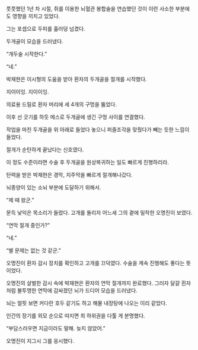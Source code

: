 풋풋했던 1년 차 시절, 쥐를 이용한 뇌혈관 봉합술을 연습했던 것이 이런 사소한 부분에도 영향을 끼치고 있었다.

그는 포셉으로 두피를 훌러덩 넘겼다.

두개골이 모습을 드러냈다.

“개두술 시작한다.”

“네.”

박재현은 이시형의 도움을 받아 환자의 두개골을 절개를 시작했다.

지이이잉. 지이이잉.

의료용 드릴로 환자 머리에 세 4개의 구멍을 뚫었다.

이후 선 긋기를 하듯 메스로 두개골에 생긴 구멍 사이를 연결했다.

작업을 마친 두개골을 위 아래로 들었다 놓으니 퍼즐조각을 맞췄다가 빼는 듯한 느낌이 들었다.

절개가 순탄하게 끝났다는 신호였다.

이 정도 수준이라면 수술 후 두개골을 원상복귀하는 일도 빠르게 진행하리라.

탄력을 받은 박재현은 경막, 지주막을 빠르게 절개해나갔다.

뇌종양이 있는 소뇌 부분에 도달하기 위해서.

“제 때 왔군.”

문득 낯익은 목소리가 들렸다. 고개를 돌리자 어느새 그의 곁에 밀착한 오명진이 보였다.

“연막 절개 중인가?”

“네.”

“별 문제는 없는 것 같군.”

오명진이 환자 감시 장치를 확인하고 고개를 끄덕였다. 수술을 계속 진행해도 좋다는 뜻이었다.

오명진의 살벌한 감시 속에 박재현은 환자의 연막 절개까지 완료했다. 그러자 달걀 흰자처럼 불투명한 연막에 감싸졌던 뇌가 드디어 모습을 드러냈다.

뇌는 얼핏 보면 커다란 호두 같기도 하고 해물 내장탕에 나오는 이리 같았다.

인간의 장기를 외모 순으로 따지면 최 하위권을 다툴 게 분명했다.

“부담스러우면 지금이라도 말해. 늦지 않았어.”

오명진이 지그시 그를 응시했다.